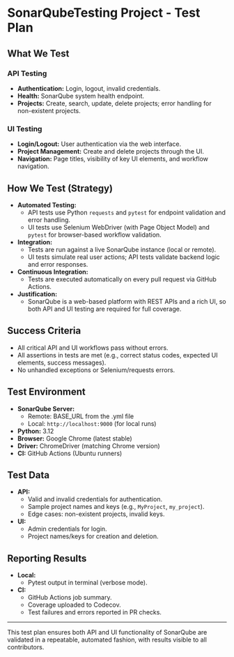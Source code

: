 # SonarQubeTesting Project - Test Plan

## What We Test

### API Testing
- **Authentication:** Login, logout, invalid credentials.
- **Health:** SonarQube system health endpoint.
- **Projects:** Create, search, update, delete projects; error handling for non-existent projects.

### UI Testing
- **Login/Logout:** User authentication via the web interface.
- **Project Management:** Create and delete projects through the UI.
- **Navigation:** Page titles, visibility of key UI elements, and workflow navigation.

## How We Test (Strategy)
- **Automated Testing:**
  - API tests use Python `requests` and `pytest` for endpoint validation and error handling.
  - UI tests use Selenium WebDriver (with Page Object Model) and `pytest` for browser-based workflow validation.
- **Integration:**
  - Tests are run against a live SonarQube instance (local or remote).
  - UI tests simulate real user actions; API tests validate backend logic and error responses.
- **Continuous Integration:**
  - Tests are executed automatically on every pull request via GitHub Actions.
- **Justification:**
  - SonarQube is a web-based platform with REST APIs and a rich UI, so both API and UI testing are required for full coverage.

## Success Criteria
- All critical API and UI workflows pass without errors.
- All assertions in tests are met (e.g., correct status codes, expected UI elements, success messages).
- No unhandled exceptions or Selenium/requests errors.

## Test Environment
- **SonarQube Server:**
  - Remote: BASE_URL from the .yml file
  - Local: `http://localhost:9000` (for local runs)
- **Python:** 3.12
- **Browser:** Google Chrome (latest stable)
- **Driver:** ChromeDriver (matching Chrome version)
- **CI:** GitHub Actions (Ubuntu runners)

## Test Data
- **API:**
  - Valid and invalid credentials for authentication.
  - Sample project names and keys (e.g., `MyProject`, `my_project`).
  - Edge cases: non-existent projects, invalid keys.
- **UI:**
  - Admin credentials for login.
  - Project names/keys for creation and deletion.

## Reporting Results
- **Local:**
  - Pytest output in terminal (verbose mode).
- **CI:**
  - GitHub Actions job summary.
  - Coverage uploaded to Codecov.
  - Test failures and errors reported in PR checks.

---

This test plan ensures both API and UI functionality of SonarQube are validated in a repeatable, automated fashion, with results visible to all contributors.
